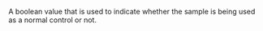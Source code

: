 A boolean value that is used to indicate whether the sample is being used as a normal control or not.
